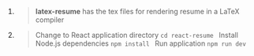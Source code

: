 1. > **latex-resume** has the tex files for rendering resume in a LaTeX compiler  





2. > Change to React application directory
`cd react-resume `
Install Node.js dependencies
`npm install `
Run application
`npm run dev`
